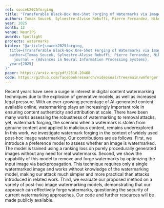 ```yaml
---
ref: soucek2025forging
title: "Transferable Black-Box One-Shot Forging of Watermarks via Image Preference Models"
authors: Tomas Soucek, Sylvestre-Alvise Rebuffi, Pierre Fernandez, Nikola Jovanović, Hady Elsahar, Valeriu Lacatusu, Tuan A. Tran, Alexandre Mourachko
year: 2025
month: 12
venue: NeurIPS
awards: Spotlight
projects: watermarks
bibtex: "@article{soucek2025forging,
  title={Transferable Black-Box One-Shot Forging of Watermarks via Image Preference Models},
  author={Tomas Soucek, Sylvestre-Alvise Rebuffi, Pierre Fernandez, Nikola Jovanović, Hady Elsahar, Valeriu Lacatusu, Tuan A. Tran, Alexandre Mourachko},
	journal = {Advances in Neural Information Processing Systems},
  year={2025}
}"
paper: https://arxiv.org/pdf/2510.20468
code: https://github.com/facebookresearch/videoseal/tree/main/wmforger
---
```


Recent years have seen a surge in interest in digital content watermarking techniques due to the explosion of generative models, as well as increased legal pressure. With an ever-growing percentage of AI-generated content available online, watermarking plays an increasingly important role in ensuring content authenticity and attribution at scale. There have been many works assessing the robustness of watermarking to removal attacks, yet, watermark forging, the scenario when a watermark is stolen from genuine content and applied to malicious content, remains underexplored. In this work, we investigate watermark forging in the context of widely used post-hoc image watermarking. Our contributions are as follows. First, we introduce a preference model to assess whether an image is watermarked. The model is trained using a ranking loss on purely procedurally generated images without any need for real watermarks. Second, we show the capability of this model to remove and forge watermarks by optimizing the input image via backpropagation. This technique requires only a single watermarked image and works without knowledge of the watermarking model, making our attack much simpler and more practical than attacks introduced in related work. Third, we evaluate our proposed method on a variety of post-hoc image watermarking models, demonstrating that our approach can effectively forge watermarks, questioning the security of current watermarking approaches. Our code and further resources will be made publicly available.
